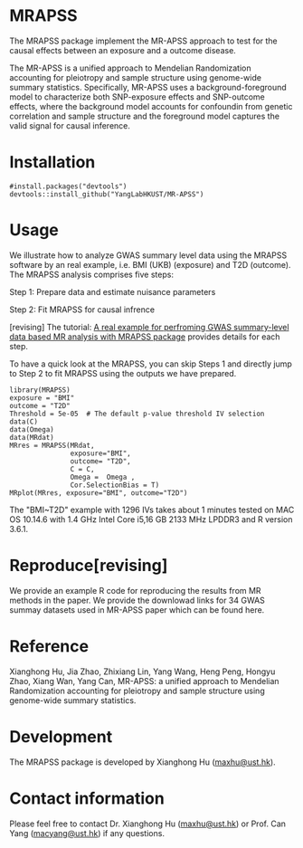 # MRAPSS
The MRAPSS package implement the MR-APSS approach to test for the causal effects between an exposure and a outcome disease.

The MR-APSS is a unified approach to Mendelian Randomization accounting for  pleiotropy and sample structure using genome-wide summary statistics.
Specifically, MR-APSS uses a background-foreground model to characterize both SNP-exposure effects and SNP-outcome effects, where the background model accounts for confoundin from genetic correlation and sample structure and the foreground model captures the valid signal for causal inference. 


# Installation 
```{r}
#install.packages("devtools")
devtools::install_github("YangLabHKUST/MR-APSS")
```

# Usage
We illustrate how to analyze GWAS summary level data using the MRAPSS software by an real example, i.e. BMI (UKB) (exposure) and T2D (outcome). The MRAPSS analysis comprises five steps:

 Step 1: Prepare data and estimate nuisance parameters 
 
 Step 2: Fit MRAPSS for causal infrence
 

[revising] The tutorial:  [A real example for perfroming GWAS summary-level data based MR analysis with MRAPSS package](https://github.com/YangLabHKUST/MRAPSS/blob/master/MRAPSS_Rpackage_Turtorial.pdf) provides details for each step.

To have a quick look at the MRAPSS, you can skip Steps 1 and directly jump to Step 2 to fit MRAPSS using the outputs we have prepared.
```{r}
library(MRAPSS)
exposure = "BMI"
outcome = "T2D"
Threshold = 5e-05  # The default p-value threshold IV selection 
data(C)
data(Omega)
data(MRdat)
MRres = MRAPSS(MRdat,
               exposure="BMI",
               outcome= "T2D",
               C = C,
               Omega =  Omega ,
               Cor.SelectionBias = T)
MRplot(MRres, exposure="BMI", outcome="T2D")
```
The "BMI~T2D" example with 1296 IVs takes about 1 minutes tested on MAC OS 10.14.6 with 1.4 GHz Intel Core i5,16 GB 2133 MHz LPDDR3 and R version 3.6.1. 

# Reproduce[revising]
We provide an example R code for reproducing the results from MR methods in the paper. We provide the downlowad links for 34 GWAS summay datasets used in MR-APSS paper which can be found here. 
# Reference
Xianghong Hu, Jia Zhao, Zhixiang Lin, Yang Wang, Heng Peng, Hongyu Zhao, Xiang Wan, Yang Can, MR-APSS: a unified approach to Mendelian Randomization accounting for pleiotropy and sample structure using genome-wide summary statistics.

# Development
The MRAPSS package is developed by Xianghong Hu (maxhu@ust.hk).

# Contact information

Please feel free to contact Dr. Xianghong Hu (maxhu@ust.hk) or Prof. Can Yang (macyang@ust.hk) if any questions.
